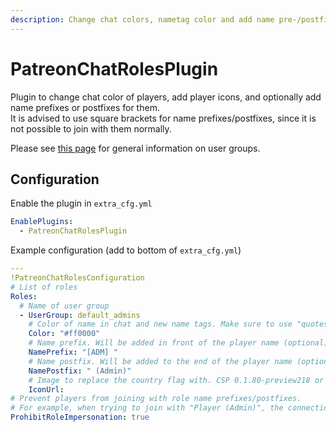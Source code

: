 ```yaml
---
description: Change chat colors, nametag color and add name pre-/postfixes for players based on roles
---
```


# PatreonChatRolesPlugin
Plugin to change chat color of players, add player icons, and optionally add name prefixes or postfixes for them.  
It is advised to use square brackets for name prefixes/postfixes, since it is not possible to join with them normally.

Please see [this page](../assettoserver-hub/user-groups) for general information on user groups.

## Configuration
Enable the plugin in `extra_cfg.yml`
```yaml
EnablePlugins:
  - PatreonChatRolesPlugin
```
Example configuration (add to bottom of `extra_cfg.yml`)
```yaml
---
!PatreonChatRolesConfiguration
# List of roles
Roles:
  # Name of user group
  - UserGroup: default_admins
    # Color of name in chat and new name tags. Make sure to use "quotes" here! CSP 0.1.79 or higher required
    Color: "#ff0000"
    # Name prefix. Will be added in front of the player name (optional)
    NamePrefix: "[ADM] "
    # Name postfix. Will be added to the end of the player name (optional)
    NamePostfix: " (Admin)"
    # Image to replace the country flag with. CSP 0.1.80-preview218 or higher required
    IconUrl: 
# Prevent players from joining with role name prefixes/postfixes.
# For example, when trying to join with "Player (Admin)", the connection will be denied.
ProhibitRoleImpersonation: true
```
